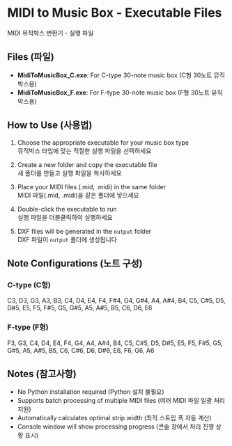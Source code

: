 # MIDI to Music Box - Executable Files
MIDI 뮤직박스 변환기 - 실행 파일

## Files (파일)
- **MidiToMusicBox_C.exe**: For C-type 30-note music box (C형 30노트 뮤직박스용)
- **MidiToMusicBox_F.exe**: For F-type 30-note music box (F형 30노트 뮤직박스용)

## How to Use (사용법)
1. Choose the appropriate executable for your music box type  
   뮤직박스 타입에 맞는 적절한 실행 파일을 선택하세요

2. Create a new folder and copy the executable file  
   새 폴더를 만들고 실행 파일을 복사하세요

3. Place your MIDI files (.mid, .midi) in the same folder  
   MIDI 파일(.mid, .midi)을 같은 폴더에 넣으세요

4. Double-click the executable to run  
   실행 파일을 더블클릭하여 실행하세요

5. DXF files will be generated in the `output` folder  
   DXF 파일이 `output` 폴더에 생성됩니다

## Note Configurations (노트 구성)

### C-type (C형)
C3, D3, G3, A3, B3, C4, D4, E4, F4, F#4, G4, G#4, A4, A#4, B4, C5, C#5, D5, D#5, E5, F5, F#5, G5, G#5, A5, A#5, B5, C6, D6, E6

### F-type (F형)
F3, G3, C4, D4, E4, F4, G4, A4, A#4, B4, C5, C#5, D5, D#5, E5, F5, F#5, G5, G#5, A5, A#5, B5, C6, C#6, D6, D#6, E6, F6, G6, A6

## Notes (참고사항)
- No Python installation required (Python 설치 불필요)
- Supports batch processing of multiple MIDI files (여러 MIDI 파일 일괄 처리 지원)
- Automatically calculates optimal strip width (최적 스트립 폭 자동 계산)
- Console window will show processing progress (콘솔 창에서 처리 진행 상황 표시)
